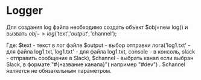 # Logger
Для создания log файла необходимо создать объект $obj=new log() и вызвать $obj->log('$text','$output', '$channel');


Где:
$text - текст в лог файле
$output - выбор отправки лога('log1.txt' - для файла log1.txt,'log1.txt' - для файла log1.txt, console - в консоль, slack - отправить сообщение в Slack), $channel - выбрать канал если выбран Slack, в формате "#{название канала}"( например "#dev")
. $channel является не обязательным параметром.
